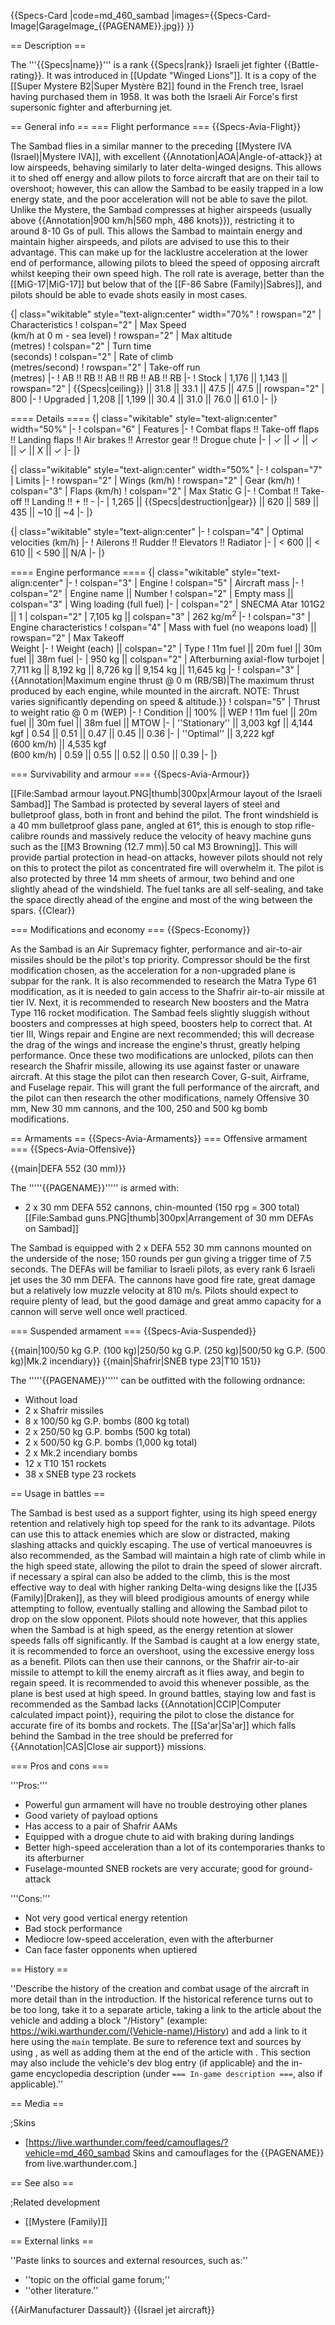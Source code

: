 {{Specs-Card
|code=md_460_sambad
|images={{Specs-Card-Image|GarageImage_{{PAGENAME}}.jpg}}
}}

== Description ==
<!-- ''In the description, the first part should be about the history of and the creation and combat usage of the aircraft, as well as its key features. In the second part, tell the reader about the aircraft in the game. Insert a screenshot of the vehicle, so that if the novice player does not remember the vehicle by name, he will immediately understand what kind of vehicle the article is talking about.'' -->
The '''{{Specs|name}}''' is a rank {{Specs|rank}} Israeli jet fighter {{Battle-rating}}. It was introduced in [[Update "Winged Lions"]]. It is a copy of the [[Super Mystere B2|Super Mystère B2]] found in the French tree, Israel having purchased them in 1958. It was both the Israeli Air Force's first supersonic fighter and afterburning jet.

== General info ==
=== Flight performance ===
{{Specs-Avia-Flight}}
<!-- ''Describe how the aircraft behaves in the air. Speed, manoeuvrability, acceleration and allowable loads - these are the most important characteristics of the vehicle.'' -->
The Sambad flies in a similar manner to the preceding [[Mystere IVA (Israel)|Mystere IVA]], with excellent {{Annotation|AOA|Angle-of-attack}} at low airspeeds, behaving similarly to later delta-winged designs. This allows it to shed off energy and allow pilots to force aircraft that are on their tail to overshoot; however, this can allow the Sambad to be easily trapped in a low energy state, and the poor acceleration will not be able to save the pilot. Unlike the Mystere, the Sambad compresses at higher airspeeds (usually above {{Annotation|900 km/h|560 mph, 486 knots}}), restricting it to around 8-10 Gs of pull. This allows the Sambad to maintain energy and maintain higher airspeeds, and pilots are advised to use this to their advantage. This can make up for the lacklustre acceleration at the lower end of performance, allowing pilots to bleed the speed of opposing aircraft whilst keeping their own speed high. The roll rate is average, better than the [[MiG-17|MiG-17]] but below that of the [[F-86 Sabre (Family)|Sabres]], and pilots should be able to evade shots easily in most cases.


{| class="wikitable" style="text-align:center" width="70%"
! rowspan="2" | Characteristics
! colspan="2" | Max Speed<br>(km/h at 0 m - sea level)
! rowspan="2" | Max altitude<br>(metres)
! colspan="2" | Turn time<br>(seconds)
! colspan="2" | Rate of climb<br>(metres/second)
! rowspan="2" | Take-off run<br>(metres)
|-
! AB !! RB !! AB !! RB !! AB !! RB
|-
! Stock
| 1,176 || 1,143 || rowspan="2" | {{Specs|ceiling}} || 31.8 || 33.1 || 47.5 || 47.5 || rowspan="2" | 800
|-
! Upgraded
| 1,208 || 1,199 || 30.4 || 31.0 || 76.0 || 61.0
|-
|}

==== Details ====
{| class="wikitable" style="text-align:center" width="50%"
|-
! colspan="6" | Features
|-
! Combat flaps !! Take-off flaps !! Landing flaps !! Air brakes !! Arrestor gear !! Drogue chute
|-
| ✓ || ✓ || ✓ || ✓ || X || ✓     <!-- ✓ -->
|-
|}

{| class="wikitable" style="text-align:center" width="50%"
|-
! colspan="7" | Limits
|-
! rowspan="2" | Wings (km/h)
! rowspan="2" | Gear (km/h)
! colspan="3" | Flaps (km/h)
! colspan="2" | Max Static G
|-
! Combat !! Take-off !! Landing !! + !! -
|-
| 1,265 <!-- {{Specs|destruction|body}} --> || {{Specs|destruction|gear}} || 620 || 589 || 435 || ~10 || ~4
|-
|}

{| class="wikitable" style="text-align:center"
|-
! colspan="4" | Optimal velocities (km/h)
|-
! Ailerons !! Rudder !! Elevators !! Radiator
|-
| < 600 || < 610 || < 590 || N/A
|-
|}

==== Engine performance ====
{| class="wikitable" style="text-align:center"
|-
! colspan="3" | Engine
! colspan="5" | Aircraft mass
|-
! colspan="2" | Engine name || Number
! colspan="2" | Empty mass || colspan="3" | Wing loading (full fuel)
|-
| colspan="2" | SNECMA Atar 101G2 || 1
| colspan="2" | 7,105 kg || colspan="3" | 262 kg/m<sup>2</sup>
|-
! colspan="3" | Engine characteristics
! colspan="4" | Mass with fuel (no weapons load) || rowspan="2" | Max Takeoff<br>Weight
|-
! Weight (each) || colspan="2" | Type
! 11m fuel || 20m fuel || 30m fuel || 38m fuel
|-
| 950 kg || colspan="2" | Afterburning axial-flow turbojet
| 7,711 kg || 8,192 kg || 8,726 kg || 9,154 kg || 11,645 kg
|-
! colspan="3" | {{Annotation|Maximum engine thrust @ 0 m (RB/SB)|The maximum thrust produced by each engine, while mounted in the aircraft. NOTE: Thrust varies significantly depending on speed & altitude.}}
! colspan="5" | Thrust to weight ratio @ 0 m (WEP)
|-
! Condition || 100% || WEP
! 11m fuel || 20m fuel || 30m fuel || 38m fuel || MTOW
|-
| ''Stationary'' || 3,003 kgf || 4,144 kgf
| 0.54 || 0.51 || 0.47 || 0.45 || 0.36
|-
| ''Optimal'' || 3,222 kgf<br>(600 km/h) || 4,535 kgf<br>(600 km/h)
| 0.59 || 0.55 || 0.52 || 0.50 || 0.39
|-
|}

=== Survivability and armour ===
{{Specs-Avia-Armour}}
<!-- ''Examine the survivability of the aircraft. Note how vulnerable the structure is and how secure the pilot is, whether the fuel tanks are armoured, etc. Describe the armour, if there is any, and also mention the vulnerability of other critical aircraft systems.'' -->
[[File:Sambad armour layout.PNG|thumb|300px|Armour layout of the Israeli Sambad]]
The Sambad is protected by several layers of steel and bulletproof glass, both in front and behind the pilot. The front windshield is a 40 mm bulletproof glass pane, angled at 61°, this is enough to stop rifle-calibre rounds and massively reduce the velocity of heavy machine guns such as the [[M3 Browning (12.7 mm)|.50 cal M3 Browning]]. This will provide partial protection in head-on attacks, however pilots should not rely on this to protect the pilot as concentrated fire will overwhelm it. The pilot is also protected by three 14 mm sheets of armour, two behind and one slightly ahead of the windshield. The fuel tanks are all self-sealing, and take the space directly ahead of the engine and most of the wing between the spars.
{{Clear}}

=== Modifications and economy ===
{{Specs-Economy}}

As the Sambad is an Air Supremacy fighter, performance and air-to-air missiles should be the pilot's top priority. Compressor should be the first modification chosen, as the acceleration for a non-upgraded plane is subpar for the rank. It is also recommended to research the Matra Type 61 modification, as it is needed to gain access to the Shafrir air-to-air missile at tier IV. Next, it is recommended to research New boosters and the Matra Type 116 rocket modification. The Sambad feels slightly sluggish without boosters and compresses at high speed, boosters help to correct that. At tier III, Wings repair and Engine are next recommended; this will decrease the drag of the wings and increase the engine's thrust, greatly helping performance. Once these two modifications are unlocked, pilots can then research the Shafrir missile, allowing its use against faster or unaware aircraft. At this stage the pilot can then research Cover, G-suit, Airframe, and Fuselage repair. This will grant the full performance of the aircraft, and the pilot can then research the other modifications, namely Offensive 30 mm, New 30 mm cannons, and the 100, 250 and 500 kg bomb modifications.

== Armaments ==
{{Specs-Avia-Armaments}}
=== Offensive armament ===
{{Specs-Avia-Offensive}}
<!-- ''Describe the offensive armament of the aircraft, if any. Describe how effective the cannons and machine guns are in a battle, and also what belts or drums are better to use. If there is no offensive weaponry, delete this subsection.'' -->
{{main|DEFA 552 (30 mm)}}

The '''''{{PAGENAME}}''''' is armed with:

* 2 x 30 mm DEFA 552 cannons, chin-mounted (150 rpg = 300 total)
[[File:Sambad guns.PNG|thumb|300px|Arrangement of 30 mm  DEFAs on Sambad]]

The Sambad is equipped with 2 x DEFA 552 30 mm cannons mounted on the underside of the nose; 150 rounds per gun giving a trigger time of 7.5 seconds. The DEFAs will be familiar to Israeli pilots, as every rank 6 Israeli jet uses the 30 mm DEFA. The cannons have good fire rate, great damage but a relatively low muzzle velocity at 810 m/s. Pilots should expect to require plenty of lead, but the good damage and great ammo capacity for a cannon will serve well once well practiced.

=== Suspended armament ===
{{Specs-Avia-Suspended}}
<!-- ''Describe the aircraft's suspended armament: additional cannons under the wings, bombs, rockets and torpedoes. This section is especially important for bombers and attackers. If there is no suspended weaponry remove this subsection.'' -->
{{main|100/50 kg G.P. (100 kg)|250/50 kg G.P. (250 kg)|500/50 kg G.P. (500 kg)|Mk.2 incendiary}}
{{main|Shafrir|SNEB type 23|T10 151}}

The '''''{{PAGENAME}}''''' can be outfitted with the following ordnance:

* Without load
* 2 x Shafrir missiles
* 8 x 100/50 kg G.P. bombs (800 kg total)
* 2 x 250/50 kg G.P. bombs (500 kg total)
* 2 x 500/50 kg G.P. bombs (1,000 kg total)
* 2 x Mk.2 incendiary bombs
* 12 x T10 151 rockets
* 38 x SNEB type 23 rockets

== Usage in battles ==
<!-- ''Describe the tactics of playing in the aircraft, the features of using aircraft in a team and advice on tactics. Refrain from creating a "guide" - do not impose a single point of view, but instead, give the reader food for thought. Examine the most dangerous enemies and give recommendations on fighting them. If necessary, note the specifics of the game in different modes (AB, RB, SB).'' -->

The Sambad is best used as a support fighter, using its high speed energy retention and relatively high top speed for the rank to its advantage. Pilots can use this to attack enemies which are slow or distracted, making slashing attacks and quickly escaping. The use of vertical manoeuvres is also recommended, as the Sambad will maintain a high rate of climb while in the high speed state, allowing the pilot to drain the speed of slower aircraft. if necessary a spiral can also be added to the climb, this is the most effective way to deal with higher ranking Delta-wing designs like the [[J35 (Family)|Draken]], as they will bleed prodigious amounts of energy while attempting to follow, eventually stalling and allowing the Sambad pilot to drop on the slow opponent. Pilots should note however, that this applies when the Sambad is at high speed, as the energy retention at slower speeds falls off significantly. If the Sambad is caught at a low energy state, it is recommended to force an overshoot, using the excessive energy loss as a benefit. Pilots can then use their cannons, or the Shafrir air-to-air missile to attempt to kill the enemy aircraft as it flies away, and begin to regain speed. It is recommended to avoid this whenever possible, as the plane is best used at high speed. In ground battles, staying low and fast is recommended as the Sambad lacks {{Annotation|CCIP|Computer calculated impact point}}, requiring the pilot to close the distance for accurate fire of its bombs and rockets. The [[Sa'ar|Sa'ar]] which falls behind the Sambad in the tree should be preferred for {{Annotation|CAS|Close air support}} missions.

=== Pros and cons ===
<!-- ''Summarise and briefly evaluate the vehicle in terms of its characteristics and combat effectiveness. Mark its pros and cons in the bulleted list. Try not to use more than 6 points for each of the characteristics. Avoid using categorical definitions such as "bad", "good" and the like - use substitutions with softer forms such as "inadequate" and "effective".'' -->

'''Pros:'''

* Powerful gun armament will have no trouble destroying other planes
* Good variety of payload options
* Has access to a pair of Shafrir AAMs
* Equipped with a drogue chute to aid with braking during landings
* Better high-speed acceleration than a lot of its contemporaries thanks to its afterburner
* Fuselage-mounted SNEB rockets are very accurate; good for ground-attack

'''Cons:'''

* Not very good vertical energy retention
* Bad stock performance
* Mediocre low-speed acceleration, even with the afterburner
* Can face faster opponents when uptiered

== History ==
<!-- ''Describe the history of the creation and combat usage of the aircraft in more detail than in the introduction. If the historical reference turns out to be too long, take it to a separate article, taking a link to the article about the vehicle and adding a block "/History" (example: <nowiki>https://wiki.warthunder.com/(Vehicle-name)/History</nowiki>) and add a link to it here using the <code>main</code> template. Be sure to reference text and sources by using <code><nowiki><ref></ref></nowiki></code>, as well as adding them at the end of the article with <code><nowiki><references /></nowiki></code>. This section may also include the vehicle's dev blog entry (if applicable) and the in-game encyclopedia description (under <code><nowiki>=== In-game description ===</nowiki></code>, also if applicable).'' -->
''Describe the history of the creation and combat usage of the aircraft in more detail than in the introduction. If the historical reference turns out to be too long, take it to a separate article, taking a link to the article about the vehicle and adding a block "/History" (example: <nowiki>https://wiki.warthunder.com/(Vehicle-name)/History</nowiki>) and add a link to it here using the <code>main</code> template. Be sure to reference text and sources by using <code><nowiki><ref></ref></nowiki></code>, as well as adding them at the end of the article with <code><nowiki><references /></nowiki></code>. This section may also include the vehicle's dev blog entry (if applicable) and the in-game encyclopedia description (under <code><nowiki>=== In-game description ===</nowiki></code>, also if applicable).''

== Media ==
<!-- ''Excellent additions to the article would be video guides, screenshots from the game, and photos.'' -->

;Skins
* [https://live.warthunder.com/feed/camouflages/?vehicle=md_460_sambad Skins and camouflages for the {{PAGENAME}} from live.warthunder.com.]

== See also ==
<!-- ''Links to the articles on the War Thunder Wiki that you think will be useful for the reader, for example:''
* ''reference to the series of the aircraft;''
* ''links to approximate analogues of other nations and research trees.'' -->

;Related development
* [[Mystere (Family)]]

== External links ==
<!-- ''Paste links to sources and external resources, such as:''
* ''topic on the official game forum;''
* ''other literature.'' -->
''Paste links to sources and external resources, such as:''

* ''topic on the official game forum;''
* ''other literature.''

{{AirManufacturer Dassault}}
{{Israel jet aircraft}}